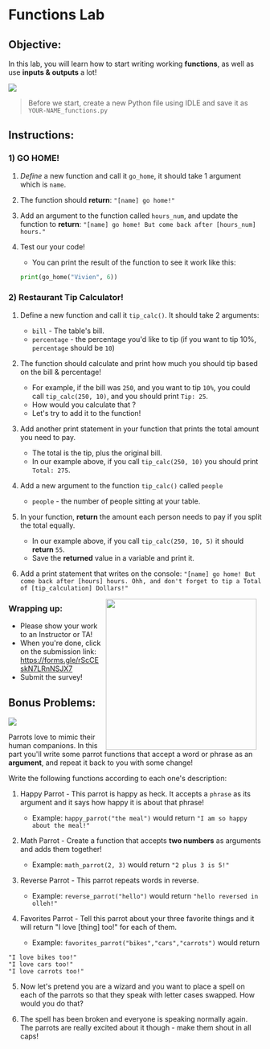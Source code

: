 # Functions Lab

## Objective: 
In this lab, you will learn how to start writing working **functions**, as well as use **inputs & outputs** a lot!


[![](https://media1.giphy.com/media/v1.Y2lkPTc5MGI3NjExeHRteW4xN2RmbjdjcTlsbzR0YnRxN3F5dXA3N2wwcXgwNXVmOGkzdiZlcD12MV9pbnRlcm5hbF9naWZfYnlfaWQmY3Q9Zw/AZ9E5rrNWsacg/giphy.webp)]()

> Before we start, create a new Python file using IDLE and save it as `YOUR-NAME_functions.py`


## Instructions:

<!-- 

### 1) Excited @MEET!
1. *Define* a new function and call it `excited`, it should take 1 argument which is `name`.

2. The function should **return**: `[name] is super excited to be at MEET!`

3. Let a neighbor try it out!
    - You can print the result of the function to see it work like this:
    ```python
    print(excited("Maggie"))
    ```
    -->
### 1) GO HOME!

1. *Define* a new function and call it `go_home`, it should take 1 argument which is `name`.

2. The function should **return**: `"[name] go home!"`
    
3. Add an argument to the function called `hours_num`, and update the function to **return**: `"[name] go home! But come back after [hours_num] hours."`

3. Test our your code!
    - You can print the result of the function to see it work like this:
    ```python
    print(go_home("Vivien", 6))
    ```


### 2) Restaurant Tip Calculator!

1. Define a new function and call it `tip_calc()`. It should take 2 arguments:
    - `bill` - The table's bill.
    - `percentage` - the percentage you'd like to tip (if you want to tip 10%, `percentage` should be `10`)

2. The function should calculate and print how much you should tip based on the bill & percentage!
    - For example, if the bill was `250`, and you want to tip `10%`, you could call `tip_calc(250, 10)`, and you should print `Tip: 25`.
    - How would you calculate that ?
    - Let's try to add it to the function!

3. Add another print statement in your function that prints the total amount you need to pay.
    - The total is the tip, plus the original bill.
    - In our example above, if you call `tip_calc(250, 10)` you should print `Total: 275`.

4. Add a new argument to the function `tip_calc()` called `people`
    -  `people` - the number of people sitting at your table.
    
5. In your function, **return** the amount each person needs to pay if you split the total equally.
    - In our example above, if you call `tip_calc(250, 10, 5)` it should **return** `55`.
    - Save the **returned** value in a variable and print it.
  
6. Add a print statement that writes on the console: `"[name] go home! But come back after [hours] hours. Ohh, and don't forget to tip a Total of [tip_calculation] Dollars!"`

<!--
- This is the total amount, divided by the number of people.
-->
<img src="https://media2.giphy.com/media/v1.Y2lkPTc5MGI3NjExZmt5NHBuYWxyMzQwcThsbXo5dHZyZzVueG1oenh1OHNrMHAwNXU2MyZlcD12MV9pbnRlcm5hbF9naWZfYnlfaWQmY3Q9Zw/hJBx3uQ3YktywyEKPT/giphy.webp" align="right" hspace="10" width="300">



### Wrapping up:
- Please show your work to an Instructor or TA!
- When you're done, click on the submission link: https://forms.gle/rScCEskN7LRnNSJX7 
- Submit the survey!

<!-- 
## Wrapping up:

Run the test.
- If it passes:
    - You can go on to try the bonus problems at the bottom of the lab. Be sure you don't change any of the code you already wrote!
    - When you're done, make sure to submit the lab with the `Submit` button on the top right.
- If it fails:
    - Review the lab to see if you missed any steps. You need to follow the steps _exactly_ to pass.
    - If you have questions, ask a classmate, or call over an Instructor or TA
-->

## Bonus Problems:
[![](https://camo.githubusercontent.com/2f9feb41e6febba197c32171bba0924fe0b0123a/687474703a2f2f312e62702e626c6f6773706f742e636f6d2f2d4844492d58694c697264382f546f614a736568535930492f414141414141414142736f2f5848584f555f71444b336b2f73313630302f506172726f742b46756e6e792b50696374757265735f312e6a7067)]()

Parrots love to mimic their human companions. In this part you'll write some parrot functions that accept a word or phrase as an **argument**, and repeat it back to you with some change!

Write the following functions according to each one's description:

1. Happy Parrot - This parrot is happy as heck. It accepts a `phrase` as its argument and it says how happy it is about that phrase!  
    - Example: `happy_parrot("the meal")` would return `"I am so happy about the meal!"`

2. Math Parrot - Create a function that accepts **two numbers** as arguments and adds them together!
    - Example: `math_parrot(2, 3)` would return `"2 plus 3 is 5!"`

3. Reverse Parrot - This parrot repeats words in reverse.
    - Example: `reverse_parrot("hello")` would return `"hello reversed in olleh!"`

4. Favorites Parrot - Tell this parrot about your three favorite things and it will return "I love [thing] too!" for each of them.
    - Example: `favorites_parrot("bikes","cars","carrots")` would return 
    
```
"I love bikes too!"
"I love cars too!"
"I love carrots too!"
```

5. Now let's pretend you are a wizard and you want to place a spell on each of the parrots so that they speak with letter cases swapped. How would you do that? 

6. The spell has been broken and everyone is speaking normally again. The parrots are really excited about it though - make them shout in all caps!


